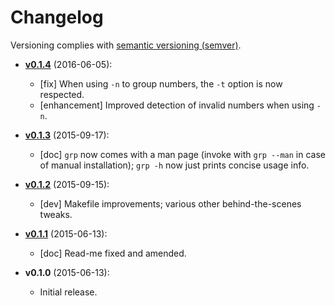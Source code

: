 # Changelog

Versioning complies with [semantic versioning (semver)](http://semver.org/).

<!-- NOTE: An entry template for a new version is automatically added each time `make version` is called. Fill in changes afterwards. -->

* **[v0.1.4](https://github.com/mklement0/grp-cli/compare/v0.1.3...v0.1.4)** (2016-06-05):
  * [fix] When using `-n` to group numbers, the `-t` option is now respected.
  * [enhancement] Improved detection of invalid numbers when using `-n`. 

* **[v0.1.3](https://github.com/mklement0/grp-cli/compare/v0.1.2...v0.1.3)** (2015-09-17):
  * [doc] `grp` now comes with a man page (invoke with `grp --man` in case of manual installation); `grp -h` now just prints concise usage info.

* **[v0.1.2](https://github.com/mklement0/grp-cli/compare/v0.1.1...v0.1.2)** (2015-09-15):
  * [dev] Makefile improvements; various other behind-the-scenes tweaks.

* **[v0.1.1](https://github.com/mklement0/grp-cli/compare/v0.1.0...v0.1.1)** (2015-06-13):
  * [doc] Read-me fixed and amended.

* **v0.1.0** (2015-06-13):
  * Initial release.
